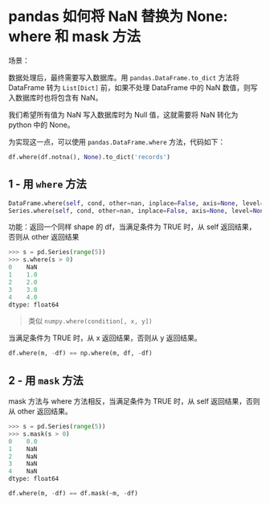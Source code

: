 # pandas 如何将 NaN 替换为 None: where 和 mask 方法

场景：

数据处理后，最终需要写入数据库。用 `pandas.DataFrame.to_dict` 方法将 DataFrame 转为 `List[Dict]` 前，如果不处理 DataFrame 中的 NaN 数值，则写入数据库时也将包含有 NaN。

我们希望所有值为 NaN 写入数据库时为 Null 值，这就需要将 NaN 转化为 python 中的 None。

为实现这一点，可以使用 `pandas.DataFrame.where` 方法，代码如下：

```python
df.where(df.notna(), None).to_dict('records')
```

## 1 - 用 `where` 方法

```python
DataFrame.where(self, cond, other=nan, inplace=False, axis=None, level=None, errors='raise', try_cast=False)
Series.where(self, cond, other=nan, inplace=False, axis=None, level=None, errors='raise', try_cast=False)
```

功能：返回一个同样 shape 的 df，当满足条件为 TRUE 时，从 self 返回结果，否则从 other 返回结果

```python
>>> s = pd.Series(range(5))
>>> s.where(s > 0)
0    NaN
1    1.0
2    2.0
3    3.0
4    4.0
dtype: float64
```

> 类似 `numpy.where(condition[, x, y])`

当满足条件为 TRUE 时，从 x 返回结果，否则从 y 返回结果。

```python
df.where(m, -df) == np.where(m, df, -df)
```

## 2 - 用 `mask` 方法

mask 方法与 where 方法相反，当满足条件为 TRUE 时，从 self 返回结果，否则从 other 返回结果。

```python
>>> s = pd.Series(range(5))
>>> s.mask(s > 0)
0    0.0
1    NaN
2    NaN
3    NaN
4    NaN
dtype: float64
```

```python
df.where(m, -df) == df.mask(~m, -df)
```
